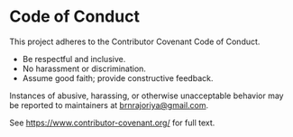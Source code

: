 # Code of Conduct

This project adheres to the Contributor Covenant Code of Conduct.

- Be respectful and inclusive.
- No harassment or discrimination.
- Assume good faith; provide constructive feedback.

Instances of abusive, harassing, or otherwise unacceptable behavior may be reported to maintainers at brnrajoriya@gmail.com.

See https://www.contributor-covenant.org/ for full text.
